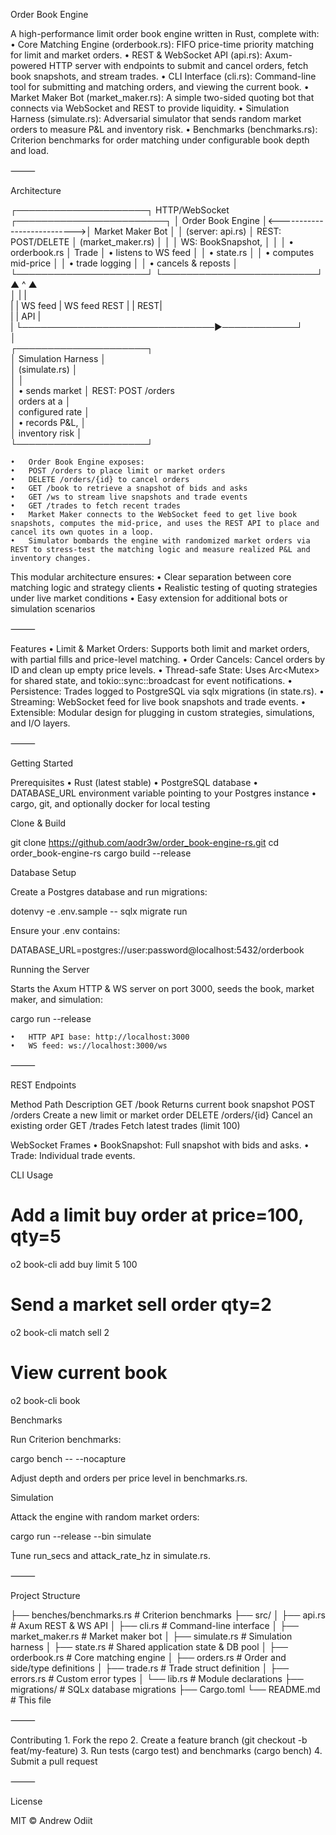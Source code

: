 Order Book Engine

A high-performance limit order book engine written in Rust, complete with:
	•	Core Matching Engine (orderbook.rs): FIFO price-time priority matching for limit and market orders.
	•	REST & WebSocket API (api.rs): Axum-powered HTTP server with endpoints to submit and cancel orders, fetch book snapshots, and stream trades.
	•	CLI Interface (cli.rs): Command-line tool for submitting and matching orders, and viewing the current book.
	•	Market Maker Bot (market_maker.rs): A simple two-sided quoting bot that connects via WebSocket and REST to provide liquidity.
	•	Simulation Harness (simulate.rs): Adversarial simulator that sends random market orders to measure P&L and inventory risk.
	•	Benchmarks (benchmarks.rs): Criterion benchmarks for order matching under configurable book depth and load.

⸻

Architecture

┌─────────────────────┐        HTTP/WebSocket        ┌────────────────────────┐
│  Order Book Engine  │<--------------------------->│  Market Maker Bot       │
│ (server: api.rs)    │        REST: POST/DELETE    │ (market_maker.rs)       │
│                     │        WS: BookSnapshot,    │                         │
│  • orderbook.rs     │            Trade            │  • listens to WS feed   │
│  • state.rs         │                             │  • computes mid-price   │
│  • trade logging    │                             │  • cancels & reposts    │
└─────────────────────┘                             └─────────────────────────┘
         ▲  ^                                              ▲        
         │  |                                              |         
         |  | WS feed                                    | WS feed
    REST |  |                                          REST|        
         |  |                                          API |        
         |  └───────────────────────────────▶────────────┘        
         │                                                 
┌─────────────────────┐                                       
│ Simulation Harness  │                                       
│  (simulate.rs)      │                                       
│                     │                                       
│  • sends market     │ REST: POST /orders                     
│    orders at a      │                                       
│    configured rate  │                                       
│  • records P&L,     │                                       
│    inventory risk   │                                       
└─────────────────────┘                                       

	•	Order Book Engine exposes:
	•	POST /orders to place limit or market orders
	•	DELETE /orders/{id} to cancel orders
	•	GET /book to retrieve a snapshot of bids and asks
	•	GET /ws to stream live snapshots and trade events
	•	GET /trades to fetch recent trades
	•	Market Maker connects to the WebSocket feed to get live book snapshots, computes the mid-price, and uses the REST API to place and cancel its own quotes in a loop.
	•	Simulator bombards the engine with randomized market orders via REST to stress-test the matching logic and measure realized P&L and inventory changes.

This modular architecture ensures:
	•	Clear separation between core matching logic and strategy clients
	•	Realistic testing of quoting strategies under live market conditions
	•	Easy extension for additional bots or simulation scenarios

⸻

Features
	•	Limit & Market Orders: Supports both limit and market orders, with partial fills and price-level matching.
	•	Order Cancels: Cancel orders by ID and clean up empty price levels.
	•	Thread-safe State: Uses Arc<Mutex<OrderBook>> for shared state, and tokio::sync::broadcast for event notifications.
	•	Persistence: Trades logged to PostgreSQL via sqlx migrations (in state.rs).
	•	Streaming: WebSocket feed for live book snapshots and trade events.
	•	Extensible: Modular design for plugging in custom strategies, simulations, and I/O layers.

⸻

Getting Started

Prerequisites
	•	Rust (latest stable)
	•	PostgreSQL database
	•	DATABASE_URL environment variable pointing to your Postgres instance
	•	cargo, git, and optionally docker for local testing

Clone & Build

git clone https://github.com/aodr3w/order_book-engine-rs.git
cd order_book-engine-rs
cargo build --release

Database Setup

Create a Postgres database and run migrations:

dotenvy -e .env.sample -- sqlx migrate run

Ensure your .env contains:

DATABASE_URL=postgres://user:password@localhost:5432/orderbook

Running the Server

Starts the Axum HTTP & WS server on port 3000, seeds the book, market maker, and simulation:

cargo run --release

	•	HTTP API base: http://localhost:3000
	•	WS feed: ws://localhost:3000/ws

⸻

REST Endpoints

Method	Path	Description
GET	/book	Returns current book snapshot
POST	/orders	Create a new limit or market order
DELETE	/orders/{id}	Cancel an existing order
GET	/trades	Fetch latest trades (limit 100)

WebSocket Frames
	•	BookSnapshot: Full snapshot with bids and asks.
	•	Trade: Individual trade events.

CLI Usage

# Add a limit buy order at price=100, qty=5
o2 book-cli add buy limit 5 100

# Send a market sell order qty=2
o2 book-cli match sell 2

# View current book
o2 book-cli book

Benchmarks

Run Criterion benchmarks:

cargo bench -- --nocapture

Adjust depth and orders per price level in benchmarks.rs.

Simulation

Attack the engine with random market orders:

cargo run --release --bin simulate

Tune run_secs and attack_rate_hz in simulate.rs.

⸻

Project Structure

├── benches/benchmarks.rs         # Criterion benchmarks
├── src/
│   ├── api.rs                   # Axum REST & WS API
│   ├── cli.rs                   # Command-line interface
│   ├── market_maker.rs          # Market maker bot
│   ├── simulate.rs              # Simulation harness
│   ├── state.rs                 # Shared application state & DB pool
│   ├── orderbook.rs             # Core matching engine
│   ├── orders.rs                # Order and side/type definitions
│   ├── trade.rs                 # Trade struct definition
│   ├── errors.rs                # Custom error types
│   └── lib.rs                   # Module declarations
├── migrations/                  # SQLx database migrations
├── Cargo.toml
└── README.md                    # This file


⸻

Contributing
	1.	Fork the repo
	2.	Create a feature branch (git checkout -b feat/my-feature)
	3.	Run tests (cargo test) and benchmarks (cargo bench)
	4.	Submit a pull request

⸻

License

MIT © Andrew Odiit